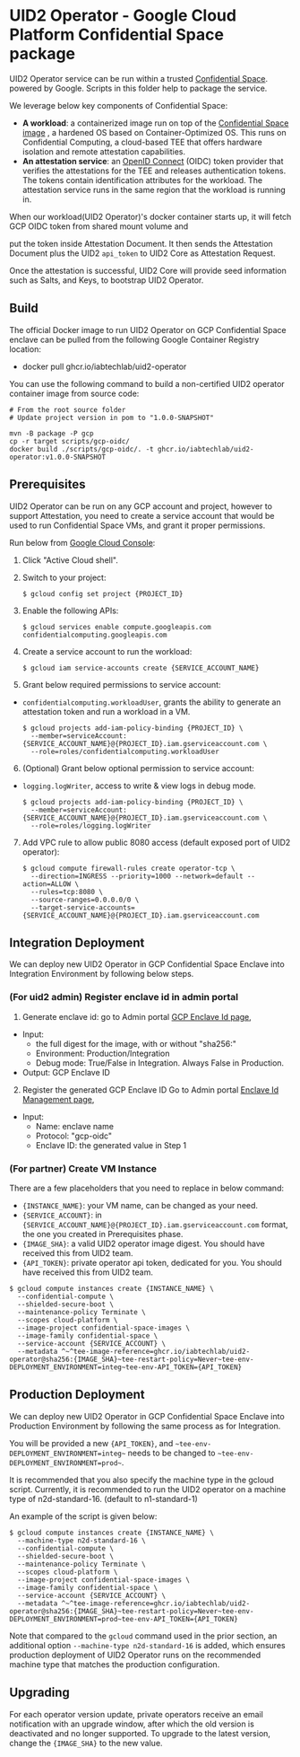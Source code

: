 # UID2 Operator - Google Cloud Platform Confidential Space package

UID2 Operator service can be run within a trusted
[Confidential Space](https://cloud.google.com/confidential-computing/confidential-vm/docs/about-cvm#confidential-space).
powered by Google.
Scripts in this folder help to package the service.

We leverage below key components of Confidential Space:
- **A workload**: a containerized image run on top of the 
[Confidential Space image](https://cloud.google.com/confidential-computing/confidential-vm/docs/work-with-confidential-space-images)
, a hardened OS based on Container-Optimized OS. This runs on Confidential Computing,
a cloud-based TEE that offers hardware isolation and remote attestation capabilities.
- **An attestation service**: an [OpenID Connect](https://developers.google.cn/identity/openid-connect/openid-connect) 
(OIDC) token provider that verifies the attestations for the TEE and releases authentication tokens.
The tokens contain identification attributes for the workload.
The attestation service runs in the same region that the workload is running in.

When our workload(UID2 Operator)'s docker container starts up, it will fetch GCP OIDC token from shared mount volume and 

put the token inside Attestation Document. It then sends the Attestation Document plus the UID2 `api_token` to
UID2 Core as Attestation Request.

Once the attestation is successful, UID2 Core will provide seed information such as Salts,
and Keys, to bootstrap UID2 Operator.

## Build

The official Docker image to run UID2 Operator on GCP Confidential Space enclave can be
pulled from the following Google Container Registry location:
- docker pull ghcr.io/iabtechlab/uid2-operator

You can use the following command to build a non-certified UID2 operator container image from source code:

```
# From the root source folder
# Update project version in pom to "1.0.0-SNAPSHOT"

mvn -B package -P gcp 
cp -r target scripts/gcp-oidc/
docker build ./scripts/gcp-oidc/. -t ghcr.io/iabtechlab/uid2-operator:v1.0.0-SNAPSHOT
```

## Prerequisites

UID2 Operator can be run on any GCP account and project, however to support Attestation, you need to create a 
service account that would be used to run Confidential Space VMs, and grant it proper permissions.

Run below from [Google Cloud Console](https://console.cloud.google.com/):

1. Click "Active Cloud shell".
2. Switch to your project:
    ```
    $ gcloud config set project {PROJECT_ID}
    ```
3. Enable the following APIs:
    ```
    $ gcloud services enable compute.googleapis.com confidentialcomputing.googleapis.com
    ```

4. Create a service account to run the workload:
    ```
    $ gcloud iam service-accounts create {SERVICE_ACCOUNT_NAME}
    ```

5. Grant below required permissions to service account:
- `confidentialcomputing.workloadUser`, grants the ability to generate an attestation token and run a workload in a VM.
    ```
    $ gcloud projects add-iam-policy-binding {PROJECT_ID} \
      --member=serviceAccount:{SERVICE_ACCOUNT_NAME}@{PROJECT_ID}.iam.gserviceaccount.com \
      --role=roles/confidentialcomputing.workloadUser
    ```

6. (Optional) Grant below optional permission to service account:
- `logging.logWriter`, access to write & view logs in debug mode.
    ```
    $ gcloud projects add-iam-policy-binding {PROJECT_ID} \
      --member=serviceAccount:{SERVICE_ACCOUNT_NAME}@{PROJECT_ID}.iam.gserviceaccount.com \
      --role=roles/logging.logWriter
    ```
  
7. Add VPC rule to allow public 8080 access (default exposed port of UID2 operator):
    ```
    $ gcloud compute firewall-rules create operator-tcp \
      --direction=INGRESS --priority=1000 --network=default --action=ALLOW \
      --rules=tcp:8080 \
      --source-ranges=0.0.0.0/0 \
      --target-service-accounts={SERVICE_ACCOUNT_NAME}@{PROJECT_ID}.iam.gserviceaccount.com
    ```

## Integration Deployment

We can deploy new UID2 Operator in GCP Confidential Space Enclave into Integration Environment by following below steps.

### (For uid2 admin) Register enclave id in admin portal
1. Generate enclave id:  go to Admin portal [GCP Enclave Id page](https://admin-integ.uidapi.com/adm/enclave-gcp-v2.html),
- Input:
  - the full digest for the image, with or without "sha256:"
  - Environment: Production/Integration
  - Debug mode: True/False in Integration. Always False in Production.
 - Output: GCP Enclave ID
2. Register the generated GCP Enclave ID
Go to Admin portal [Enclave Id Management page](https://admin-integ.uidapi.com/adm/enclave-id.html),
 - Input:
   - Name: enclave name
   - Protocol: "gcp-oidc"
   - Enclave ID: the generated value in Step 1

### (For partner) Create VM Instance 
There are a few placeholders that you need to replace in below command:
 - `{INSTANCE_NAME}`: your VM name, can be changed as your need.
 - `{SERVICE_ACCOUNT}`: in `{SERVICE_ACCOUNT_NAME}@{PROJECT_ID}.iam.gserviceaccount.com` format, the one you created 
in Prerequisites phase.
 - `{IMAGE_SHA}`: a valid UID2 operator image digest. You should have received this from UID2 team.
 - `{API_TOKEN}`: private operator api token, dedicated for you. You should have received this from UID2 team.

```
$ gcloud compute instances create {INSTANCE_NAME} \
  --confidential-compute \
  --shielded-secure-boot \
  --maintenance-policy Terminate \
  --scopes cloud-platform \
  --image-project confidential-space-images \
  --image-family confidential-space \
  --service-account {SERVICE_ACCOUNT} \
  --metadata ^~^tee-image-reference=ghcr.io/iabtechlab/uid2-operator@sha256:{IMAGE_SHA}~tee-restart-policy=Never~tee-env-DEPLOYMENT_ENVIRONMENT=integ~tee-env-API_TOKEN={API_TOKEN}
```

## Production Deployment

We can deploy new UID2 Operator in GCP Confidential Space Enclave into Production Environment by following the same process as for
Integration.

You will be provided a new `{API_TOKEN}`, and `~tee-env-DEPLOYMENT_ENVIRONMENT=integ~` needs to be changed to
`~tee-env-DEPLOYMENT_ENVIRONMENT=prod~`.

It is recommended that you also specify the machine type in the gcloud script. Currently, it is recommended to run the
UID2 operator on a machine type of n2d-standard-16. (default to n1-standard-1)

An example of the script is given below:

```
$ gcloud compute instances create {INSTANCE_NAME} \
  --machine-type n2d-standard-16 \
  --confidential-compute \
  --shielded-secure-boot \
  --maintenance-policy Terminate \
  --scopes cloud-platform \
  --image-project confidential-space-images \
  --image-family confidential-space \
  --service-account {SERVICE_ACCOUNT} \
  --metadata ^~^tee-image-reference=ghcr.io/iabtechlab/uid2-operator@sha256:{IMAGE_SHA}~tee-restart-policy=Never~tee-env-DEPLOYMENT_ENVIRONMENT=prod~tee-env-API_TOKEN={API_TOKEN}
```

Note that compared to the `gcloud` command used in the prior section, an additional option
`--machine-type n2d-standard-16` is added, which ensures production deployment of UID2 Operator runs on
the recommended machine type that matches the production configuration.

## Upgrading

For each operator version update, private operators receive an email notification with an upgrade window, 
after which the old version is deactivated and no longer supported. 
To upgrade to the latest version, change the `{IMAGE_SHA}` to the new value.
